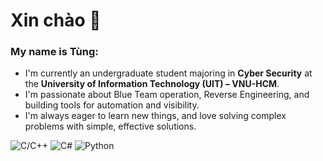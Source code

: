 # Xin chào 👋
### My name is Tùng:
- I'm currently an undergraduate student majoring in **Cyber Security** at the **University of Information Technology (UIT) – VNU-HCM**.
- I'm passionate about Blue Team operation, Reverse Engineering, and building tools for automation and visibility.
- I'm always eager to learn new things, and love solving complex problems with simple, effective solutions.

![C/C++](https://img.shields.io/badge/-C/C++-azure?style=for-the-badge&logo=c&logoColor=black)
![C#](https://img.shields.io/badge/-C%23-000000?style=for-the-badge&logo=dotnet&logoColor=white)
![Python](https://img.shields.io/badge/Python-3776AB?style=for-the-badge&logo=python&logoColor=white)

